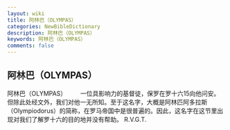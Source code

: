 ```yaml
---
layout: wiki
title: 阿林巴（OLYMPAS）
categories: NewBibleDictionary
description: 阿林巴（OLYMPAS）
keywords: 阿林巴（OLYMPAS）
comments: false
---
```


## 阿林巴（OLYMPAS）



阿林巴（OLYMPAS）
　　一位具影响力的基督徒，保罗在罗十六15向他问安。但除此处经文外，我们对他一无所知。至于这名字，大概是阿林匹阿多拉斯（Olympiodorus）的简称，在罗马帝国中是很普遍的。因此，这名字在这节里出现对我们了解罗十六的目的地并没有帮助。
R.V.G.T.




